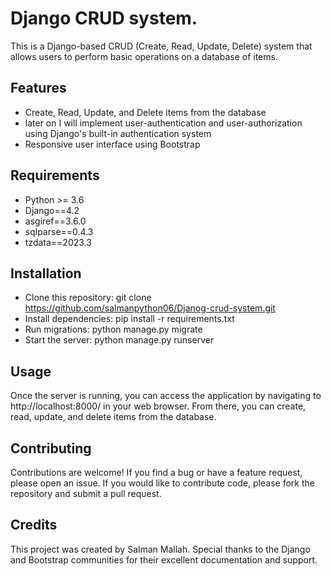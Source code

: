 
# Django CRUD system.

This is a Django-based CRUD (Create, Read, Update, Delete) system that allows users to perform basic operations on a database of items.


## Features
- Create, Read, Update, and Delete items from the database
- later on I will implement  user-authentication and user-authorization using Django's
    built-in authentication system
- Responsive user interface using Bootstrap


## Requirements 

- Python >= 3.6
- Django==4.2
- asgiref==3.6.0
- sqlparse==0.4.3
- tzdata==2023.3

## Installation
- Clone this repository: git clone https://github.com/salmanpython06/Djanog-crud-system.git
- Install dependencies: pip install -r requirements.txt
- Run migrations: python manage.py migrate
- Start the server: python manage.py runserver
    
## Usage
Once the server is running, you can access the application by navigating to http://localhost:8000/ in your web browser. From there, you can create, read, update, and delete items from the database.

## Contributing
Contributions are welcome! If you find a bug or have a feature request, please open an issue. If you would like to contribute code, please fork the repository and submit a pull request.

## Credits
This project was created by Salman Mallah. Special thanks to the Django and Bootstrap communities for their excellent documentation and support.